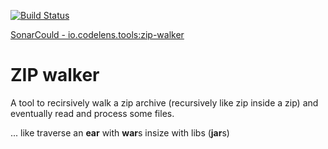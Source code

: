 [![Build Status](https://travis-ci.org/majk1/zip-walker.svg?branch=master)](https://travis-ci.org/majk1/zip-walker)  

[SonarCould - io.codelens.tools:zip-walker](https://sonarcloud.io/dashboard?id=io.codelens.tools%3Azip-walker)

# ZIP walker

A tool to recirsively walk a zip archive (recursively like zip inside a zip) and eventually
read and process some files.

... like traverse an **ear** with **war**s insize with libs (**jar**s)

